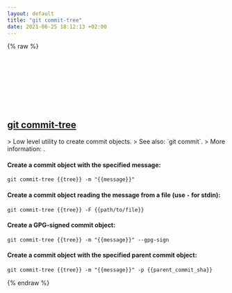 ```yaml
---
layout: default
title: "git commit-tree"
date: 2021-06-25 18:12:13 +02:00
---
```

{% raw %}
<h2 id="git-commit-tree">
  <a href="/en/common/git-commit-tree.html">git commit-tree</a> <a href="#git-commit-tree"><svg class="icon">
    <use href="/assets/images/unicode_sprite.svg#link" />
  </svg></a>
</h2>
> Low level utility to create commit objects.
> See also: `git commit`.
> More information: <https://git-scm.com/docs/git-commit-tree>.

#### Create a commit object with the specified message:
```shell
git commit-tree {{tree}} -m "{{message}}"
```
#### Create a commit object reading the message from a file (use `-` for stdin):
```shell
git commit-tree {{tree}} -F {{path/to/file}}
```
#### Create a GPG-signed commit object:
```shell
git commit-tree {{tree}} -m "{{message}}" --gpg-sign
```
#### Create a commit object with the specified parent commit object:
```shell
git commit-tree {{tree}} -m "{{message}}" -p {{parent_commit_sha}}
```
{% endraw %}